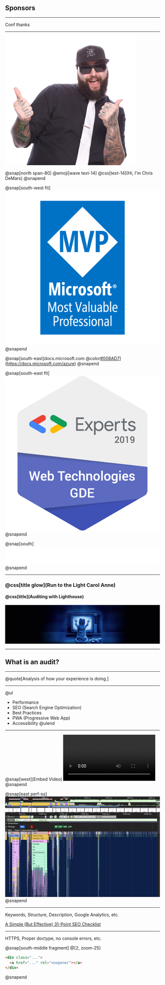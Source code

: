 ## Sponsors

---

Conf thanks

---

<img class="rounded" src="assets/img/me.png" height="420" />

@snap[north span-80]
@emoji[wave text-14] @css[text-14](Hi, I'm Chris DeMars)
@snapend

@snap[south-west fit]
<img src="assets/img/mvp.png" />
@snapend

@snap[south-east]docs.microsoft.com @color[#008AD7](@fab[microsoft])](https://docs.microsoft.com/azure)
@snapend

@snap[south-east fit]
<img src="assets/img/gde.png" />
@snapend

@snap[south]
<img src="assets/img/work.png" />
@snapend

---

### @css[title glow](Run to the Light Carol Anne)

#### @css[title](Auditing with Lighthouse)

![Logo](assets/img/poltergeist.jpg)

---

## What is an audit?

---

@quote[Analysis of how your experience is doing.]

---

@ul

- Performance
- SEO (Search Engine Optimization)
- Best Practices
- PWA (Progressive Web App)
- Accessibility
  @ulend

---

@snap[west](Embed Video)
![Gatsby Load](assets/gatsby-load.mp4)
@snapend

@snap[east perf-ss]
<img src="assets/img/perf-ss.png" />
@snapend

---

Keywords, Structure, Description, Google Analytics, etc.

[A Simple (But Effective) 31-Point SEO Checklist](https://ahrefs.com/blog/seo-checklist/)

---

HTTPS, Proper doctype, no console errors, etc.

@snap[south-middle fragment]
@[2, zoom-25]

```html
<div class="...">
  <a href="..." rel="noopener"></a>
</div>
```

@snapend
